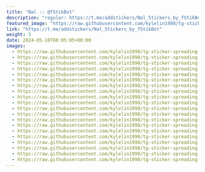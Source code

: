 ```yaml
---
title: "Nal :: @fStikBot"
description: "regular: https://t.me/addstickers/Nal_Stickers_by_fStikBot"
featured_image: "https://raw.githubusercontent.com/kylelin1998/tg-sticker-spreading-worldwide-images/main/img/6562d2fd-9c71-43fe-878f-52f8aa836d69.jpg"
link: "https://t.me/addstickers/Nal_Stickers_by_fStikBot"
weight: 3
date: 2024-05-18T08:05:05+08:00
images:
  - https://raw.githubusercontent.com/kylelin1998/tg-sticker-spreading-worldwide-images/main/img/6562d2fd-9c71-43fe-878f-52f8aa836d69.jpg
  - https://raw.githubusercontent.com/kylelin1998/tg-sticker-spreading-worldwide-images/main/img/c291d034-7bdd-4181-b71b-68b5b40047ee.jpg
  - https://raw.githubusercontent.com/kylelin1998/tg-sticker-spreading-worldwide-images/main/img/1cf20d05-6411-4dfb-8a4c-486b58c5b4d6.jpg
  - https://raw.githubusercontent.com/kylelin1998/tg-sticker-spreading-worldwide-images/main/img/01cbf764-2f3b-40f2-afd4-6f490e713cee.jpg
  - https://raw.githubusercontent.com/kylelin1998/tg-sticker-spreading-worldwide-images/main/img/5e756728-ae66-4ed0-92b8-2ed4221b1472.jpg
  - https://raw.githubusercontent.com/kylelin1998/tg-sticker-spreading-worldwide-images/main/img/9aa33c1d-b103-4a21-87aa-e5a3e4cf8dc9.jpg
  - https://raw.githubusercontent.com/kylelin1998/tg-sticker-spreading-worldwide-images/main/img/ac64e0cd-bd62-453f-9345-80cef2874cbe.jpg
  - https://raw.githubusercontent.com/kylelin1998/tg-sticker-spreading-worldwide-images/main/img/0769101e-1a2a-4841-abdf-1c67074e9237.jpg
  - https://raw.githubusercontent.com/kylelin1998/tg-sticker-spreading-worldwide-images/main/img/0fca9556-c5c8-4ca2-b83f-1b6603179f8c.jpg
  - https://raw.githubusercontent.com/kylelin1998/tg-sticker-spreading-worldwide-images/main/img/ae2f4cfe-498d-45e3-b079-47902fbfed54.jpg
  - https://raw.githubusercontent.com/kylelin1998/tg-sticker-spreading-worldwide-images/main/img/95aa1f80-7102-4916-8550-3a3b1fd3d3a0.jpg
  - https://raw.githubusercontent.com/kylelin1998/tg-sticker-spreading-worldwide-images/main/img/85f601a0-3daa-4637-b846-b770c299798f.jpg
  - https://raw.githubusercontent.com/kylelin1998/tg-sticker-spreading-worldwide-images/main/img/b0548323-1825-45d4-831a-30a6f7755692.jpg
  - https://raw.githubusercontent.com/kylelin1998/tg-sticker-spreading-worldwide-images/main/img/4419904a-0eb3-4c81-86a1-e5beb75c3dfa.jpg
  - https://raw.githubusercontent.com/kylelin1998/tg-sticker-spreading-worldwide-images/main/img/b08bb6df-75a3-4210-82c1-41378d735586.jpg
  - https://raw.githubusercontent.com/kylelin1998/tg-sticker-spreading-worldwide-images/main/img/6275da51-d6cd-4ecf-8e86-f383b307cb5e.jpg
  - https://raw.githubusercontent.com/kylelin1998/tg-sticker-spreading-worldwide-images/main/img/f7a02f38-1b9b-4521-a9c1-9b36f6a8dd04.jpg
  - https://raw.githubusercontent.com/kylelin1998/tg-sticker-spreading-worldwide-images/main/img/7c020c4c-f5aa-49f4-ac85-c49b56135d8c.jpg
  - https://raw.githubusercontent.com/kylelin1998/tg-sticker-spreading-worldwide-images/main/img/d97a7e6c-a3c1-416a-9b5f-849e2f6da67a.jpg
  - https://raw.githubusercontent.com/kylelin1998/tg-sticker-spreading-worldwide-images/main/img/055e1a29-de41-46b4-bd38-db072f6be214.jpg
---
```

